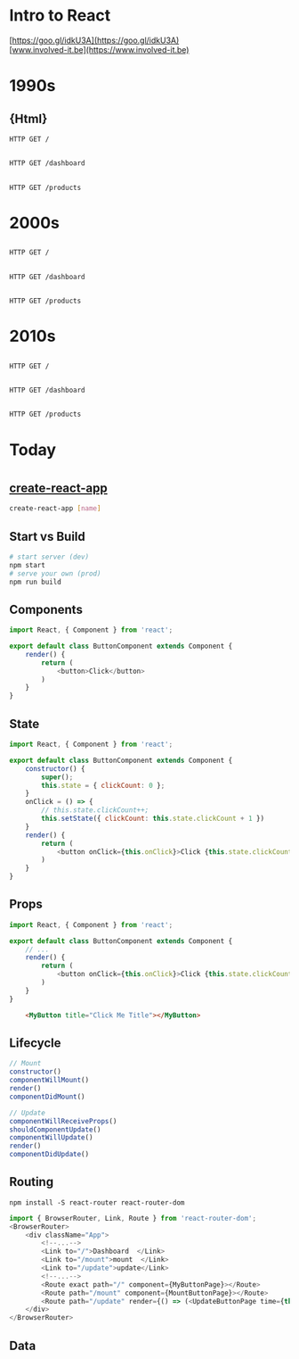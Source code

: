 # Intro to React

[https://goo.gl/idkU3A](https://goo.gl/idkU3A)  
[www.involved-it.be](https://www.involved-it.be)



# 1990s  
## {Html}


```http
HTTP GET /
```
## <i class="fa fa-file"></i> <i class="fa fa-arrow-left"></i> <i class="fa fa-server"></i>


```http
HTTP GET /dashboard
```
## <i class="fa fa-file"></i> <i class="fa fa-arrow-left"></i> <i class="fa fa-server"></i>


```http
HTTP GET /products
```
## <i class="fa fa-file"></i> <i class="fa fa-arrow-left"></i> <i class="fa fa-server"></i>



# 2000s  
## <i class="devicon-php-plain"></i>


```http
HTTP GET /
```
## <i class="fa fa-file"></i> <i class="fa fa-arrow-left"></i> <i class="fa fa-cog"></i> <i class="fa fa-arrow-left"></i> <i class="fa fa-server"></i>


```http
HTTP GET /dashboard
```
## <i class="fa fa-file"></i> <i class="fa fa-arrow-left"></i> <i class="fa fa-cog"></i> <i class="fa fa-arrow-left"></i> <i class="fa fa-server"></i>


```http
HTTP GET /products
```
## <i class="fa fa-file"></i> <i class="fa fa-arrow-left"></i> <i class="fa fa-cog"></i> <i class="fa fa-arrow-left"></i> <i class="fa fa-server"></i>



# 2010s  
## <i class="devicon-javascript-plain"></i>


```http
HTTP GET /
```
## <i class="fa fa-file"></i> <i class="fa fa-arrow-left"></i> <i class="fa fa-server"></i>


```http
HTTP GET /dashboard
```
## <i class="fa fa-table"></i> <i class="fa fa-arrow-left"></i> <i class="fa fa-cog"></i> <i class="fa fa-arrow-left"></i> <i class="fa fa-server"></i>


```http
HTTP GET /products
```
## <i class="fa fa-table"></i> <i class="fa fa-arrow-left"></i> <i class="fa fa-cog"></i> <i class="fa fa-arrow-left"></i> <i class="fa fa-server"></i>



# <i class="fa fa-calendar-o"></i> Today
## <i class="devicon-angularjs-plain"></i><i class="devicon-react-original"></i><i class="devicon-backbonejs-plain"></i><i class="devicon-vuejs-plain"></i>



# <i class="devicon-react-original" style="font-size:5em;"></i>


## [create-react-app](https://github.com/facebookincubator/create-react-app)
```bash
create-react-app [name]
```


## Start vs Build
```bash
# start server (dev)
npm start 
# serve your own (prod)
npm run build
```


## Components
```js
import React, { Component } from 'react';

export default class ButtonComponent extends Component {
    render() {
        return (
            <button>Click</button>
        )
    }
}
```


## State
```js
import React, { Component } from 'react';

export default class ButtonComponent extends Component {
    constructor() {
        super();
        this.state = { clickCount: 0 };
    }
    onClick = () => {
        // this.state.clickCount++;
        this.setState({ clickCount: this.state.clickCount + 1 })
    }
    render() {
        return (
            <button onClick={this.onClick}>Click {this.state.clickCount}</button>
        )
    }
}

```


## Props
```js
import React, { Component } from 'react';

export default class ButtonComponent extends Component {
    // ...
    render() {
        return (
            <button onClick={this.onClick}>Click {this.state.clickCount}</button>
        )
    }
}
```  
```html
    <MyButton title="Click Me Title"></MyButton>
```


## Lifecycle
```js
// Mount
constructor()
componentWillMount()
render()
componentDidMount()

// Update
componentWillReceiveProps()
shouldComponentUpdate()
componentWillUpdate()
render()
componentDidUpdate()
```


## Routing
```shell
npm install -S react-router react-router-dom
```  
```js
import { BrowserRouter, Link, Route } from 'react-router-dom';
<BrowserRouter>
    <div className="App">
        <!--...-->
        <Link to="/">Dashboard  </Link>
        <Link to="/mount">mount  </Link>
        <Link to="/update">update</Link>
        <!--...-->
        <Route exact path="/" component={MyButtonPage}></Route>
        <Route path="/mount" component={MountButtonPage}></Route>
        <Route path="/update" render={() => (<UpdateButtonPage time={this.state.time} />)} ></Route>
    </div>
</BrowserRouter>
```


## Data



# <i class="fa fa-comments-o" style="font-size:5em;"></i>
